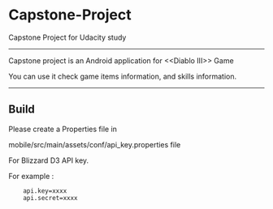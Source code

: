 # Capstone-Project
Capstone Project for Udacity study

----

Capstone project is an Android application for &lt;&lt;Diablo III&gt;&gt; Game

You can use it check game items information, and skills information.

----
## Build

Please create a Properties file in

mobile/src/main/assets/conf/api_key.properties file

For Blizzard D3 API key.

For example :

````
    api.key=xxxx
    api.secret=xxxx
````